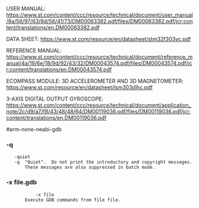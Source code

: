 USER MANUAL:
https://www.st.com/content/ccc/resource/technical/document/user_manual/8a/56/97/63/8d/56/41/73/DM00063382.pdf/files/DM00063382.pdf/jcr:content/translations/en.DM00063382.pdf

DATA SHEET:
https://www.st.com/resource/en/datasheet/stm32f303vc.pdf

REFERENCE MANUAL:
https://www.st.com/content/ccc/resource/technical/document/reference_manual/4a/19/6e/18/9d/92/43/32/DM00043574.pdf/files/DM00043574.pdf/jcr:content/translations/en.DM00043574.pdf

ECOMPASS MODULE: 3D ACCELEROMETER AND 3D MAGNETOMETER:
https://www.st.com/resource/en/datasheet/lsm303dlhc.pdf


3-AXIS DIGITAL OUTPUT GYROSCOPE:
https://www.st.com/content/ccc/resource/technical/document/application_note/2c/d9/a7/f8/43/48/48/64/DM00119036.pdf/files/DM00119036.pdf/jcr:content/translations/en.DM00119036.pdf

#arm-none-neabi-gdb

### -q
       -quiet
       -q  "Quiet".  Do not print the introductory and copyright messages.
           These messages are also suppressed in batch mode.
### -x file.gdb
		       -x file
           Execute GDB commands from file file.
